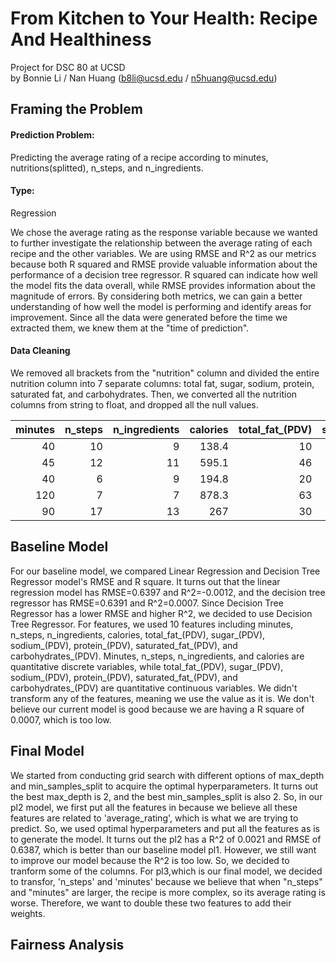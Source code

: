 # From Kitchen to Your Health: Recipe And Healthiness
Project for DSC 80 at UCSD \
by Bonnie Li / Nan Huang (b8li@ucsd.edu / n5huang@ucsd.edu)

## Framing the Problem

#### Prediction Problem: 
Predicting the average rating of a recipe according to minutes, nutritions(splitted), n_steps, and n_ingredients. 

#### Type:
Regression

We chose the average rating as the response variable because we wanted to further investigate the relationship between the average rating of each recipe and the other variables. We are using RMSE and R^2 as our metrics because both R squared and RMSE provide valuable information about the performance of a decision tree regressor. R squared can indicate how well the model fits the data overall, while RMSE provides information about the magnitude of errors. By considering both metrics, we can gain a better understanding of how well the model is performing and identify areas for improvement.
Since all the data were generated before the time we extracted them, we knew them at the "time of prediction".

#### Data Cleaning
We removed all brackets from the "nutrition" column and divided the entire nutrition column into 7 separate columns: total fat, sugar, sodium, protein, saturated fat, and carbohydrates. Then, we converted all the nutrition columns from string to float, and dropped all the null values.

|   minutes |   n_steps |   n_ingredients |   calories |   total_fat_(PDV) |   sugar_(PDV) |   sodium_(PDV) |   protein_(PDV) |   saturated_fat_(PDV) |   carbohydrates_(PDV) |   average_rating |
|----------:|----------:|----------------:|-----------:|------------------:|--------------:|---------------:|----------------:|----------------------:|----------------------:|-----------------:|
|        40 |        10 |               9 |      138.4 |                10 |            50 |              3 |               3 |                    19 |                     6 |                4 |
|        45 |        12 |              11 |      595.1 |                46 |           211 |             22 |              13 |                    51 |                    26 |                5 |
|        40 |         6 |               9 |      194.8 |                20 |             6 |             32 |              22 |                    36 |                     3 |                5 |
|       120 |         7 |               7 |      878.3 |                63 |           326 |             13 |              20 |                   123 |                    39 |                5 |
|        90 |        17 |              13 |      267   |                30 |            12 |             12 |              29 |                    48 |                     2 |                5 |


## Baseline Model

For our baseline model, we compared Linear Regression and Decision Tree Regressor model's RMSE and R square. It turns out that the linear regression model has RMSE=0.6397 and R^2=-0.0012, and the decision tree regressor has RMSE=0.6391 and R^2=0.0007. Since Decision Tree Regressor has a lower RMSE and higher R^2, we decided to use Decision Tree Regressor. For features, we used 10 features including minutes,	n_steps, n_ingredients,	calories,	total_fat_(PDV), sugar_(PDV), sodium_(PDV), protein_(PDV), saturated_fat_(PDV), and carbohydrates_(PDV). Minutes,	n_steps, n_ingredients,	and calories are quantitative discrete variables, while total_fat_(PDV), sugar_(PDV), sodium_(PDV), protein_(PDV), saturated_fat_(PDV), and carbohydrates_(PDV) are quantitative continuous variables. We didn't transform any of the features, meaning we use the value as it is. We don't believe our current model is good because we are having a R square of 0.0007, which is too low.



## Final Model
We started from conducting grid search with different options of max_depth and min_samples_split to acquire the optimal hyperparameters. It turns out the best max_depth is 2, and the best min_samples_split is also 2. So, in our pl2 model, we first put all the features in because we believe all these features are related to 'average_rating', which is what we are trying to predict. So, we used optimal hyperparameters and put all the features as is to generate the model. It turns out the pl2 has a R^2 of 0.0021 and RMSE of 0.6387, which is better than our baseline model pl1. However, we still want to improve our model because the R^2 is too low. So, we decided to tranform some of the columns. For pl3,which is our final model, we decided to transfor, 'n_steps' and 'minutes' because we believe that when "n_steps" and "minutes" are larger, the recipe is more complex, so its average rating is worse. Therefore, we want to double these two features to add their weights. 


## Fairness Analysis

